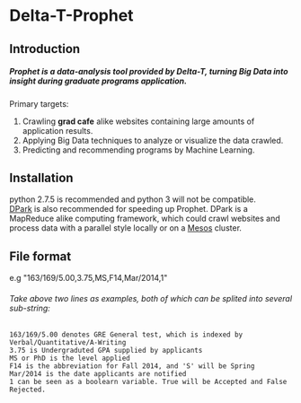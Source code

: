 Delta-T-Prophet
=======================================

Introduction
----------------
##### Prophet is a data-analysis tool provided by Delta-T, turning Big Data into insight during graduate programs application.

Primary targets:<br /> 
1. Crawling __grad cafe__ alike websites containing large amounts of application results. <br />
2. Applying Big Data techniques to analyze or visualize the data crawled.<br />
3. Predicting and recommending programs by Machine Learning.<br />

Installation
---------------
python 2.7.5 is recommended and python 3 will not be compatible.<br />
[DPark](https://github.com/douban/dpark) is also recommended for speeding up Prophet. DPark is a MapReduce alike computing framework, which could crawl websites and process data with a parallel style locally or on a [Mesos](http://mesos.apache.org/) cluster.

File format
---------------
e.g "163/169/5.00,3.75,MS,F14,Mar/2014,1"     
###### Take above two lines as examples, both of which can be splited into several sub-string:     
    163/169/5.00 denotes GRE General test, which is indexed by Verbal/Quantitative/A-Writing    
    3.75 is Undergraduted GPA supplied by applicants     
    MS or PhD is the level applied    
    F14 is the abbreviation for Fall 2014, and 'S' will be Spring    
    Mar/2014 is the date applicants are notified    
    1 can be seen as a boolearn variable. True will be Accepted and False Rejected.
